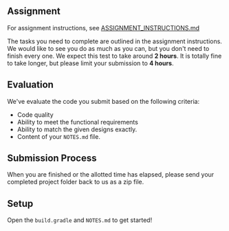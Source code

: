 ## Assignment

For assignment instructions, see [ASSIGNMENT_INSTRUCTIONS.md](ASSIGNMENT_INSTRUCTIONS.md)

The tasks you need to complete are outlined in the assignment instructions. We would like to see you do as much as you can, but you don't need to finish every one. We expect this test to take around **2 hours**. It is totally fine to take longer, but please limit your submission to **4 hours**.

## Evaluation

We've evaluate the code you submit based on the following criteria:

* Code quality
* Ability to meet the functional requirements
* Ability to match the given designs exactly.
* Content of your `NOTES.md` file.

## Submission Process

When you are finished or the allotted time has elapsed, please send your completed project folder back to us as a zip file.

## Setup

Open the `build.gradle` and `NOTES.md` to get started!
